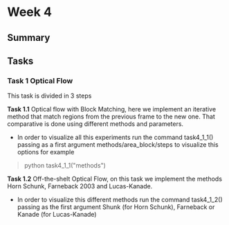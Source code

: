 # Week 4
## Summary 

## Tasks
### Task 1 Optical Flow
This task is divided in 3 steps

**Task 1.1** Optical flow with Block Matching, here we implement an iterative method that match regions from the previous frame to the new one. That comparative is done using different methods and parameters.

* In order to visualize all this experiments run the command task4_1_1() passing as a first argument methods/area_block/steps to visualize this options for example

> python task4_1_1("methods")

**Task 1.2** Off-the-shelt Optical Flow, on this task we implement the methods Horn Schunk, Farneback 2003 and Lucas-Kanade.

* In order to visualize this different methods run the command task4_1_2() passing as the first argument Shunk (for Horn Schunk), Farneback or Kanade (for Lucas-Kanade)
